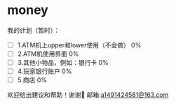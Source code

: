 # money


我的计划（暂时）：
- [ ] 1.ATM机上upper和lower使用（不会做） 0%
- [ ] 2.ATM机使用界面 0%
- [ ] 3.其他小物品，例如：银行卡 0%
- [ ] 4.玩家银行账户 0%
- [ ] 5.商店 0%

欢迎给出建议和帮助！谢谢🤭
邮箱:a1491424581@163.com
